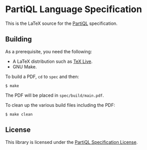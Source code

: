 # PartiQL Language Specification

This is the LaTeX source for the [PartiQL] specification.

## Building

As a prerequisite, you need the following:

* A LaTeX distribution such as [TeX Live][texlive].
* GNU Make.

To build a PDF, `cd` to `spec` and then:

```
$ make
```

The PDF will be placed in `spec/build/main.pdf`.

To clean up the various build files including the PDF:

```
$ make clean
```

## License

This library is licensed under the [PartiQL Specification License][license]. 

[partiql]: https://partiql.org/
[texlive]: https://www.tug.org/texlive/
[license]: LICENSE

